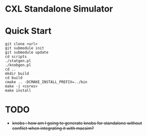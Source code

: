 
# CXL Standalone Simulator

# Quick Start
```
git clone <url>
git submodule init
git submodule update
cd scripts
./statgen.pl
./knobgen.pl
cd ..
mkdir build
cd build
cmake .. -DCMAKE_INSTALL_PREFIX=../bin
make -j <cores>
make install
```


# TODO
- ~~knobs : how am I going to generate knobs for standalone without conflict when integrating it with macsim?~~

